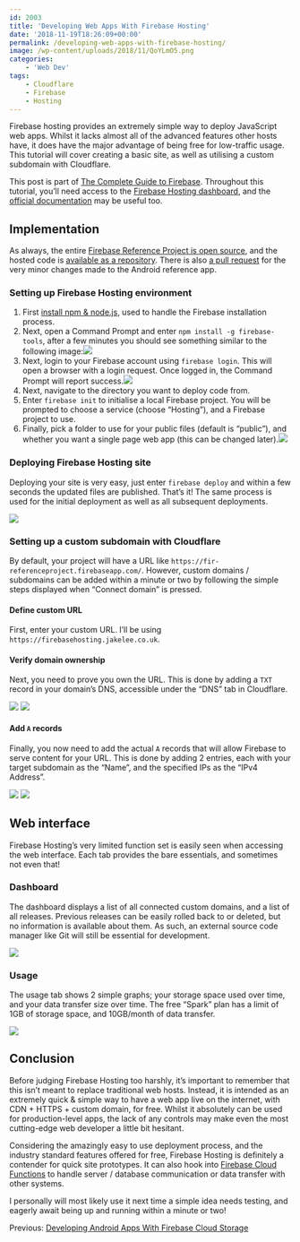 ```yaml
---
id: 2003
title: 'Developing Web Apps With Firebase Hosting'
date: '2018-11-19T18:26:09+00:00'
permalink: /developing-web-apps-with-firebase-hosting/
image: /wp-content/uploads/2018/11/QoYLmO5.png
categories:
    - 'Web Dev'
tags:
    - Cloudflare
    - Firebase
    - Hosting
---
```


Firebase hosting provides an extremely simple way to deploy JavaScript web apps. Whilst it lacks almost all of the advanced features other hosts have, it does have the major advantage of being free for low-traffic usage. This tutorial will cover creating a basic site, as well as utilising a custom subdomain with Cloudflare.

This post is part of [The Complete Guide to Firebase](/search/?q=firebase/). Throughout this tutorial, you’ll need access to the [Firebase Hosting dashboard](https://console.firebase.google.com/u/0/project/_/hosting/main), and the [official documentation](https://firebase.google.com/docs/hosting/) may be useful too.

## Implementation

As always, the entire [Firebase Reference Project is open source](https://github.com/JakeSteam/FirebaseReference), and the hosted code is [available as a repository](https://github.com/JakeSteam/FirebaseHosting). There is also [a pull request](https://github.com/JakeSteam/FirebaseReference/pull/7) for the very minor changes made to the Android reference app.

### Setting up Firebase Hosting environment

1. First [install npm &amp; node.js](https://www.npmjs.com/get-npm), used to handle the Firebase installation process.
2. Next, open a Command Prompt and enter `npm install -g firebase-tools`, after a few minutes you should see something similar to the following image:[![](/wp-content/uploads/2018/11/2.png)](/wp-content/uploads/2018/11/2.png)
3. Next, login to your Firebase account using `firebase login`. This will open a browser with a login request. Once logged in, the Command Prompt will report success.[![](/wp-content/uploads/2018/11/yZ61qY0.png)](/wp-content/uploads/2018/11/yZ61qY0.png)
4. Next, navigate to the directory you want to deploy code from.
5. Enter `firebase init` to initialise a local Firebase project. You will be prompted to choose a service (choose “Hosting”), and a Firebase project to use.
6. Finally, pick a folder to use for your public files (default is “public”), and whether you want a single page web app (this can be changed later).[![](/wp-content/uploads/2018/11/NA55Gff.png)](/wp-content/uploads/2018/11/NA55Gff.png)

### Deploying Firebase Hosting site

Deploying your site is very easy, just enter `firebase deploy` and within a few seconds the updated files are published. That’s it! The same process is used for the initial deployment as well as all subsequent deployments.

[![](/wp-content/uploads/2018/11/deploy.png)](/wp-content/uploads/2018/11/deploy.png)

### Setting up a custom subdomain with Cloudflare

By default, your project will have a URL like `https://fir-referenceproject.firebaseapp.com/`. However, custom domains / subdomains can be added within a minute or two by following the simple steps displayed when “Connect domain” is pressed.

#### Define custom URL

First, enter your custom URL. I’ll be using `https://firebasehosting.jakelee.co.uk`.

#### Verify domain ownership

Next, you need to prove you own the URL. This is done by adding a `TXT` record in your domain’s DNS, accessible under the “DNS” tab in Cloudflare.

[![](/wp-content/uploads/2018/11/step2.png)](/wp-content/uploads/2018/11/step2.png) [![](/wp-content/uploads/2018/11/step2b.png)](/wp-content/uploads/2018/11/step2b.png)

#### Add `A` records

Finally, you now need to add the actual `A` records that will allow Firebase to serve content for your URL. This is done by adding 2 entries, each with your target subdomain as the “Name”, and the specified IPs as the “IPv4 Address”.

[![](/wp-content/uploads/2018/11/step3.png)](/wp-content/uploads/2018/11/step3.png) [![](/wp-content/uploads/2018/11/step3b.png)](/wp-content/uploads/2018/11/step3b.png)

## Web interface

Firebase Hosting’s very limited function set is easily seen when accessing the web interface. Each tab provides the bare essentials, and sometimes not even that!

### Dashboard

The dashboard displays a list of all connected custom domains, and a list of all releases. Previous releases can be easily rolled back to or deleted, but no information is available about them. As such, an external source code manager like Git will still be essential for development.

[![](/wp-content/uploads/2018/11/dashboard-2.png)](/wp-content/uploads/2018/11/dashboard-2.png)

### Usage

The usage tab shows 2 simple graphs; your storage space used over time, and your data transfer size over time. The free “Spark” plan has a limit of 1GB of storage space, and 10GB/month of data transfer.

[![](/wp-content/uploads/2018/11/usage.png)](/wp-content/uploads/2018/11/usage.png)

## Conclusion

Before judging Firebase Hosting too harshly, it’s important to remember that this isn’t meant to replace traditional web hosts. Instead, it is intended as an extremely quick &amp; simple way to have a web app live on the internet, with CDN + HTTPS + custom domain, for free. Whilst it absolutely can be used for production-level apps, the lack of any controls may make even the most cutting-edge web developer a little bit hesitant.

Considering the amazingly easy to use deployment process, and the industry standard features offered for free, Firebase Hosting is definitely a contender for quick site prototypes. It can also hook into [Firebase Cloud Functions](/developing-android-apps-with-firebase-cloud-functions/) to handle server / database communication or data transfer with other systems.

I personally will most likely use it next time a simple idea needs testing, and eagerly await being up and running within a minute or two!

Previous: [Developing Android Apps With Firebase Cloud Storage](/developing-android-apps-with-firebase-cloud-storage)